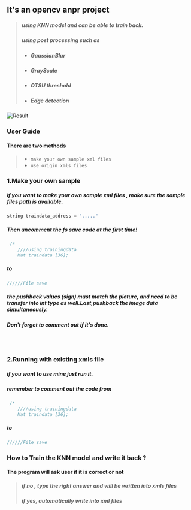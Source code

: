  ## It's an opencv anpr project
> ##### using KNN model and can be able to train back.
> ##### using post processing such as 
>- ##### GaussianBlur 
>- ##### GrayScale
>- ##### OTSU threshold
>- ##### Edge detection

![Result](https://user-images.githubusercontent.com/22855741/31375962-d4e13444-add5-11e7-90bb-99b3a54224c5.png)
### User Guide
#### There are two methods 
>- ``` make your own sample xml files ```<br>
>- ``` use origin xmls files ```

### 1.Make your own sample
##### if you want to make your own sample xml files , make sure the sample files path is available.

```cpp
string traindata_address = "....."
```

##### Then uncomment the fs save code at the first time! 
```cpp
 /*
    ////using trainingdata
    Mat traindata [36];
```
##### to 
```cpp
//////File save 
```
##### the pushback values (sign) must match the picture, and need to be transfer into int type as well.Last,pushback the image data simultaneously.
##### Don't forget to comment out if it's done. <br><br><br><br>

### 2.Running with existing xmls file
##### if you want to use mine just run it.

##### remember to comment out the code  from

```cpp
 /*
    ////using trainingdata
    Mat traindata [36];
```
##### to 
```cpp
//////File save 
```

### How to Train the KNN model and write it back ?
#### The program will ask user if it is correct or not 
>##### if no , type the right answer and will be written into xmls files
>##### if yes, automatically write into xml files 


